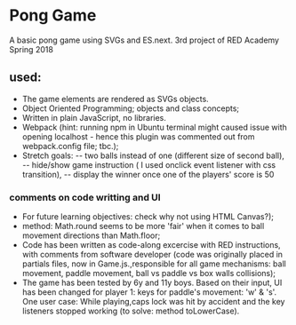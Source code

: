 # Pong Game

A basic pong game using SVGs and  ES.next. 
3rd project of RED Academy Spring 2018

## used:
* The game elements are rendered as SVGs objects.
* Object Oriented Programming; objects and class concepts;
* Written in plain JavaScript, no libraries.
* Webpack (hint: running npm in Ubuntu terminal might caused issue with opening localhost - hence this plugin was commented out from webpack.config file; tbc.);
* Stretch goals:
-- two balls instead of one (different size of second ball),
-- hide/show game instruction ( I used onclick event listener with css transition),
-- display the winner once one of the players' score is 50

### comments on code writting and UI
* For future learning objectives: check why not using HTML Canvas?);
* method: Math.round seems to be more 'fair' when it comes to ball movement directions than Math.floor;
* Code has been written as code-along excercise with RED instructions, with comments from software developer (code was originally placed in partials files, now in Game.js.,responsible for all game mechanisms: ball movement, paddle movement, ball vs paddle vs box walls collisions);
* The game has been tested by 6y and 11y boys. Based on their input, UI has been changed for player 1: keys for paddle's movement: 'w' & 's'. One user case: While playing,caps lock was hit by accident and the key listeners stopped working (to solve: method toLowerCase).
